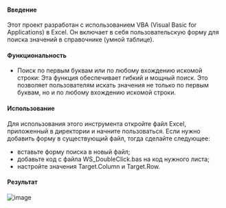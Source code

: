 #### Введение
Этот проект разработан с использованием VBA (Visual Basic for Applications) в Excel. Он включает в себя пользовательскую форму для поиска значений в справочнике (умной таблице).

#### Функциональность
* Поиск по первым буквам или по любому вхождению искомой строки: Эта функция обеспечивает гибкий и мощный поиск. Это позволяет пользователям искать значения не только по первым буквам, но и по любому вхождению искомой строки.

#### Использование
Для использования этого инструмента откройте файл Excel, приложенный в директории и начните пользоваться.
Если нужно добавить форму в существующий файл, тогда сделайте следующее:
- вставьте форму поиска в новый файл;
- добавьте код с файла WS_DoubleClick.bas на код нужного листа;
- настройте значения Target.Column и Target.Row.

#### Результат
![image](https://github.com/SinedMix/SearchValuesByMask/assets/142744975/adca479a-7e31-4727-8776-f3a5e439d2c8)
